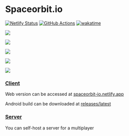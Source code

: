 # Spaceorbit.io

[![Netlify Status](https://api.netlify.com/api/v1/badges/a621faee-0e88-4b07-b6f9-44604e568e76/deploy-status)](https://app.netlify.com/sites/spaceorbit-io/overview)
[![GitHub Actions](https://github.com/LiprikON2/spaceorbit.io/actions/workflows/main.yml/badge.svg)](https://github.com/LiprikON2/spaceorbit.io/actions/workflows/main.yml)
[![wakatime](https://wakatime.com/badge/github/LiprikON2/spaceorbit.io.svg)](https://wakatime.com/badge/github/LiprikON2/spaceorbit.io)

![](https://i.imgur.com/xB6zHQP.jpeg)

![](https://i.imgur.com/EfQlZRd.jpeg)

![](https://i.imgur.com/cS1VAr4.jpeg)

![](https://i.imgur.com/RnjBHAX.jpeg)

![](https://i.imgur.com/rKKrg1h.jpeg)


### [Client](./client)

Web version can be accessed at [spaceorbit-io.netlify.app](https://spaceorbit-io.netlify.app/)

Android build can be downloaded at [releases/latest](https://github.com/LiprikON2/spaceorbit.io/releases/latest)



### [Server](./server)

You can self-host a server for a multiplayer
